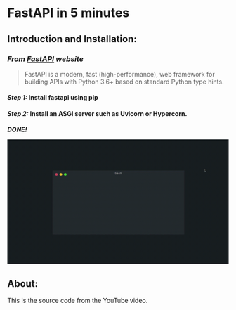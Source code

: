 # FastAPI in 5 minutes

## Introduction and Installation:

### _From [FastAPI](https://fastapi.tiangolo.com/) website_

> FastAPI is a modern, fast (high-performance), web framework for building APIs with Python 3.6+ based on standard Python type hints.

#### _Step 1:_ **Install fastapi using pip**
#### _Step 2:_ **Install an ASGI server such as Uvicorn or Hypercorn.**
**_DONE!_**

![Preview](previews/preview.gif)

## About:

This is the source code from the YouTube video.